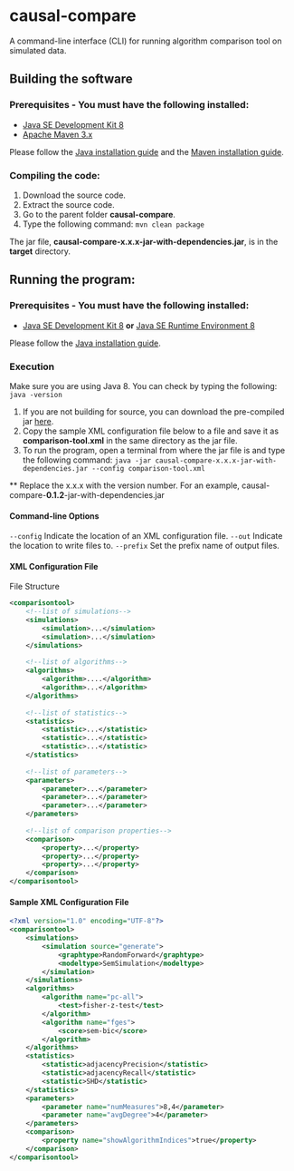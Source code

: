 # causal-compare
A command-line interface (CLI) for running algorithm comparison tool on simulated data.

## Building the software

### Prerequisites - You must have the following installed:
* [Java SE Development Kit 8](https://www.oracle.com/technetwork/java/javase/downloads/index.html)
* [Apache Maven 3.x](https://maven.apache.org/download.cgi)

Please follow the [Java installation guide](https://docs.oracle.com/javase/8/docs/technotes/guides/install/install_overview.html) and the [Maven installation guide](https://maven.apache.org/install.html).

### Compiling the code:

 1. Download the source code.
 2. Extract the source code.
 3. Go to the parent folder **causal-compare**.
 4. Type the following command: ```mvn clean package```

The jar file, **causal-compare-x.x.x-jar-with-dependencies.jar**, is in the **target** directory.

## Running the program:

### Prerequisites - You must have the following installed:
* [Java SE Development Kit 8](https://www.oracle.com/technetwork/java/javase/downloads/index.html) **or** [Java SE Runtime Environment 8](https://www.java.com/en/download/)

Please follow the [Java installation guide](https://docs.oracle.com/javase/8/docs/technotes/guides/install/install_overview.html).

### Execution

Make sure you are using Java 8.  You can check by typing the following: ```java -version```
1. If you are not building for source, you can download the pre-compiled jar [here](https://cloud.ccd.pitt.edu/nexus/content/repositories/releases/edu/pitt/dbmi/causal-compare/).
2. Copy the sample XML configuration file below to a file and save it as **comparison-tool.xml** in the same directory as the jar file.
4. To run the program, open a terminal from where the jar file is and type the following command:
```java -jar causal-compare-x.x.x-jar-with-dependencies.jar --config comparison-tool.xml```

** Replace the x.x.x with the version number.  For an example, causal-compare-**0.1.2**-jar-with-dependencies.jar

#### Command-line Options

```--config``` Indicate the location of  an XML configuration file.
```--out``` Indicate the location to write files to.
```--prefix``` Set the prefix name of output files.

#### XML Configuration File

File Structure
```xml
<comparisontool>
    <!--list of simulations-->
    <simulations>
        <simulation>...</simulation>
        <simulation>...</simulation>
    </simulations>
    
    <!--list of algorithms-->
    <algorithms>
        <algorithm>....</algorithm>
        <algorithm>...</algorithm>
    </algorithms>
    
    <!--list of statistics-->
    <statistics>
        <statistic>...</statistic>
        <statistic>...</statistic>
        <statistic>...</statistic>
    </statistics>
    
    <!--list of parameters-->
    <parameters>
        <parameter>...</parameter>
        <parameter>...</parameter>
        <parameter>...</parameter>
    </parameters>
    
    <!--list of comparison properties-->
    <comparison>
        <property>...</property>
        <property>...</property>
        <property>...</property>
    </comparison>
</comparisontool>
```

#### Sample XML Configuration File
```xml
<?xml version="1.0" encoding="UTF-8"?>
<comparisontool>
    <simulations>
        <simulation source="generate">
            <graphtype>RandomForward</graphtype>
            <modeltype>SemSimulation</modeltype>
        </simulation>
    </simulations>
    <algorithms>
        <algorithm name="pc-all">
            <test>fisher-z-test</test>
        </algorithm>
        <algorithm name="fges">
            <score>sem-bic</score>
        </algorithm>
    </algorithms>
    <statistics>
        <statistic>adjacencyPrecision</statistic>
        <statistic>adjacencyRecall</statistic>
        <statistic>SHD</statistic>
    </statistics>
    <parameters>
        <parameter name="numMeasures">8,4</parameter>
        <parameter name="avgDegree">4</parameter>
    </parameters>
    <comparison>
        <property name="showAlgorithmIndices">true</property>
    </comparison>
</comparisontool>
```